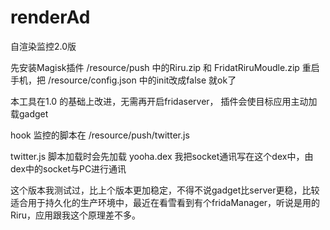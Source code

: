 # renderAd
自渲染监控2.0版

先安装Magisk插件  /resource/push 中的Riru.zip  和 FridatRiruMoudle.zip 重启手机，把 /resource/config.json 中的init改成false 就ok了

本工具在1.0 的基础上改进，无需再开启fridaserver， 插件会使目标应用主动加载gadget

hook 监控的脚本在 /resource/push/twitter.js 

twitter.js 脚本加载时会先加载 yooha.dex 我把socket通讯写在这个dex中，由dex中的socket与PC进行通讯

这个版本我测试过，比上个版本更加稳定，不得不说gadget比server更稳，比较适合用于持久化的生产环境中，最近在看雪看到有个fridaManager，听说是用的Riru，应用跟我这个原理差不多。

